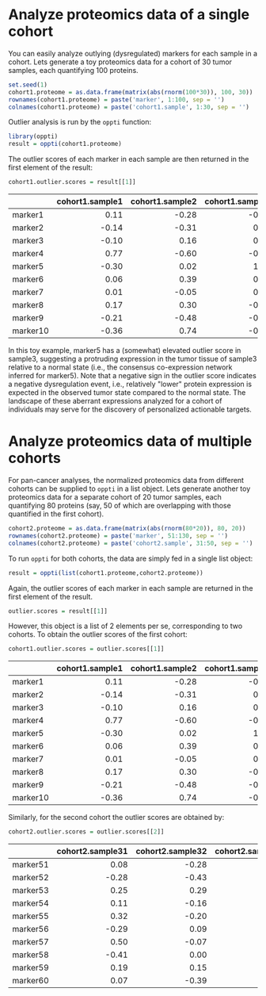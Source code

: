 Analyze proteomics data of a single cohort
==========================================

You can easily analyze outlying (dysregulated) markers for each sample in a cohort. Lets generate a toy proteomics data for a cohort of 30 tumor samples, each quantifying 100 proteins.

``` r
set.seed(1)
cohort1.proteome = as.data.frame(matrix(abs(rnorm(100*30)), 100, 30)) 
rownames(cohort1.proteome) = paste('marker', 1:100, sep = '')
colnames(cohort1.proteome) = paste('cohort1.sample', 1:30, sep = '')
```

Outlier analysis is run by the `oppti` function:

``` r
library(oppti)
result = oppti(cohort1.proteome)
```

The outlier scores of each marker in each sample are then returned in the first element of the result:

``` r
cohort1.outlier.scores = result[[1]] 
```

|          |  cohort1.sample1|  cohort1.sample2|  cohort1.sample3|  cohort1.sample4|
|----------|----------------:|----------------:|----------------:|----------------:|
| marker1  |             0.11|            -0.28|            -0.31|             0.12|
| marker2  |            -0.14|            -0.31|             0.32|            -0.08|
| marker3  |            -0.10|             0.16|             0.55|             0.65|
| marker4  |             0.77|            -0.60|            -0.68|            -0.18|
| marker5  |            -0.30|             0.02|             1.62|             1.01|
| marker6  |             0.06|             0.39|             0.77|             0.55|
| marker7  |             0.01|            -0.05|             0.00|            -0.06|
| marker8  |             0.17|             0.30|            -0.01|            -0.02|
| marker9  |            -0.21|            -0.48|            -0.80|             0.02|
| marker10 |            -0.36|             0.74|            -0.36|            -0.55|

In this toy example, marker5 has a (somewhat) elevated outlier score in sample3, suggesting a protruding expression in the tumor tissue of sample3 relative to a normal state (i.e., the consensus co-expression network inferred for marker5). Note that a negative sign in the outlier score indicates a negative dysregulation event, i.e., relatively "lower" protein expression is expected in the observed tumor state compared to the normal state. The landscape of these aberrant expressions analyzed for a cohort of individuals may serve for the discovery of personalized actionable targets.

Analyze proteomics data of multiple cohorts
===========================================

For pan-cancer analyses, the normalized proteomics data from different cohorts can be supplied to `oppti` in a list object. Lets generate another toy proteomics data for a separate cohort of 20 tumor samples, each quantifying 80 proteins (say, 50 of which are overlapping with those quantified in the first cohort).

``` r
cohort2.proteome = as.data.frame(matrix(abs(rnorm(80*20)), 80, 20)) 
rownames(cohort2.proteome) = paste('marker', 51:130, sep = '')
colnames(cohort2.proteome) = paste('cohort2.sample', 31:50, sep = '')
```

To run `oppti` for both cohorts, the data are simply fed in a single list object:

``` r
result = oppti(list(cohort1.proteome,cohort2.proteome))
```

Again, the outlier scores of each marker in each sample are returned in the first element of the result.

``` r
outlier.scores = result[[1]]
```

However, this object is a list of 2 elements per se, corresponding to two cohorts. To obtain the outlier scores of the first cohort:

``` r
cohort1.outlier.scores = outlier.scores[[1]]
```

|          |  cohort1.sample1|  cohort1.sample2|  cohort1.sample3|  cohort1.sample4|
|----------|----------------:|----------------:|----------------:|----------------:|
| marker1  |             0.11|            -0.28|            -0.31|             0.12|
| marker2  |            -0.14|            -0.31|             0.32|            -0.08|
| marker3  |            -0.10|             0.16|             0.55|             0.65|
| marker4  |             0.77|            -0.60|            -0.68|            -0.18|
| marker5  |            -0.30|             0.02|             1.62|             1.01|
| marker6  |             0.06|             0.39|             0.77|             0.55|
| marker7  |             0.01|            -0.05|             0.00|            -0.06|
| marker8  |             0.17|             0.30|            -0.01|            -0.02|
| marker9  |            -0.21|            -0.48|            -0.80|             0.02|
| marker10 |            -0.36|             0.74|            -0.36|            -0.55|

Similarly, for the second cohort the outlier scores are obtained by:

``` r
cohort2.outlier.scores = outlier.scores[[2]]
```

|          |  cohort2.sample31|  cohort2.sample32|  cohort2.sample33|  cohort2.sample34|
|----------|-----------------:|-----------------:|-----------------:|-----------------:|
| marker51 |              0.08|             -0.28|              0.23|             -0.17|
| marker52 |             -0.28|             -0.43|             -0.41|              0.13|
| marker53 |              0.25|              0.29|              0.00|             -0.13|
| marker54 |              0.11|             -0.16|              0.38|             -0.12|
| marker55 |              0.32|             -0.20|              0.67|              0.61|
| marker56 |             -0.29|              0.09|             -0.21|              0.23|
| marker57 |              0.50|             -0.07|              0.38|             -0.40|
| marker58 |             -0.41|              0.00|              0.23|              0.64|
| marker59 |              0.19|              0.15|             -0.15|             -0.03|
| marker60 |              0.07|             -0.39|              0.28|             -0.33|
